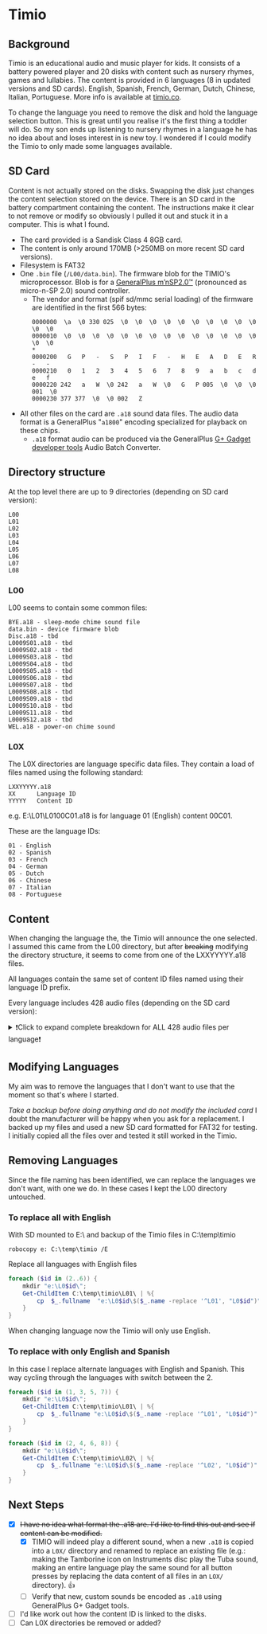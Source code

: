 # Timio
## Background
Timio is an educational audio and music player for kids. It consists of a battery powered player and 20 disks with content such as nursery rhymes, games and lullabies. The content is provided in 6 languages (8 in updated versions and SD cards). English, Spanish, French, German, Dutch, Chinese, Italian, Portuguese. More info is available at [timio.co](https://timio.co/).

To change the language you need to remove the disk and hold the language selection button. This is great until you realise it's the first thing a toddler will do. So my son ends up listening to nursery rhymes in a language he has no idea about and loses interest in is new toy. I wondered if I could modify the Timio to only made some languages available.

## SD Card
Content is not actually stored on the disks. Swapping the disk just changes the content selection stored on the device. There is an SD card in the battery compartment containing the content. The instructions make it clear to not remove or modify so obviously I pulled it out and stuck it in a computer. This is what I found.

* The card provided is a Sandisk Class 4 8GB card. 
* The content is only around 170MB (>250MB on more recent SD card versions).
* Filesystem is FAT32
* One `.bin` file (`/L00/data.bin`). The firmware blob for the TIMIO's microprocessor. Blob is for a [GeneralPlus m’nSP2.0™](https://web.archive.org/web/20231205031536/https://www.generalplus.com/1LVlangLN14SVprot_noSNproduct) (pronounced as micro-n-SP 2.0) sound controller.
    * The vendor and format (spif sd/mmc serial loading) of the firmware are identified in the first 566 bytes:
      ```
      0000000  \a  \0 330 025  \0  \0  \0  \0  \0  \0  \0  \0  \0  \0  \0  \0
      0000010  \0  \0  \0  \0  \0  \0  \0  \0  \0  \0  \0  \0  \0  \0  \0  \0
      *
      0000200   G   P   -   S   P   I   F   -   H   E   A   D   E   R  -   -
      0000210   0   1   2   3   4   5   6   7   8   9   a   b   c   d  e   f
      0000220 242   a   W  \0 242   a   W  \0   G   P 005  \0  \0  \0 001  \0
      0000230 377 377  \0  \0 002   Z
      ```
* All other files on the card are `.a18` sound data files. The audio data format is a GeneralPlus "`a1800`" encoding specialized for playback on these chips.
    * `.a18` format audio can be produced via the GeneralPlus [G+ Gadget developer tools](https://web.archive.org/web/20231205035201/https://www.generalplus.com/1LVlangLNx3SVq9SNservice_n_support_d) Audio Batch Converter.

## Directory structure
At the top level there are up to 9 directories (depending on SD card version):
```
L00
L01
L02
L03
L04
L05
L06
L07
L08
```

### L00
L00 seems to contain some common files:
```
BYE.a18 - sleep-mode chime sound file
data.bin - device firmware blob
Disc.a18 - tbd
L0009S01.a18 - tbd
L0009S02.a18 - tbd
L0009S03.a18 - tbd
L0009S04.a18 - tbd
L0009S05.a18 - tbd
L0009S06.a18 - tbd
L0009S07.a18 - tbd
L0009S08.a18 - tbd
L0009S09.a18 - tbd
L0009S10.a18 - tbd
L0009S11.a18 - tbd
L0009S12.a18 - tbd
WEL.a18 - power-on chime sound
```

### L0X
The L0X directories are language specific data files. They contain a load of files named using the following standard:

```
LXXYYYYY.a18
XX      Language ID
YYYYY   Content ID
```

e.g. E:\L01\L0100C01.a18 is for language 01 (English) content 00C01.

These are the language IDs:
```
01 - English
02 - Spanish
03 - French
04 - German
05 - Dutch
06 - Chinese
07 - Italian
08 - Portuguese
```

## Content
When changing the language the, the Timio will announce the one selected. I assumed this came from the L00 directory, but after ~~breaking~~ modifying the directory structure, it seems to come from one of the LXXYYYYY.a18 files.

All languages contain the same set of content ID files named using their language ID prefix.

Every language includes 428 audio files (depending on the SD card version):
<details>
<summary>❗Click to expand complete breakdown for ALL 428 audio files per language❗</summary>
(Each language set includes its actual language id number 1-8 instead of the `*` template below)

```
L0*00C01.a18 - volume change message
L0*00C02.a18 - volume change message
L0*00C03.a18 - volume change message
L0*00Q01.a18 - question-mode on message
L0*00Q02.a18 - question-mode off message
L0*00V00.a18 - tbd
L0*00V01.a18 - tbd
L0*00V02.a18 - tbd
L0*00V03.a18 - tbd
L0*00W01.a18 - warnings?
L0*00W02.a18 - tbd
L0*00W03.a18 - tbd
L0*01S00.a18 - disc 01 (Nursery Rhymes vol. I) title message
L0*01S01.a18 - disc 01, first sound (1 o'clock position; star & moon)
L0*01S02.a18 - disc 01, second sound (2 o'clock position; doll)
L0*01S03.a18 - disc 01, third sound (3 o'clock position; wheels on the bus)
L0*01S04.a18 - etc.
L0*01S05.a18
L0*01S06.a18
L0*01S07.a18
L0*01S08.a18
L0*01S09.a18
L0*01S10.a18
L0*01S11.a18
L0*01S12.a18
L0*02S00.a18 - disc 02 (Nursery Rhymes vol. II) title message
L0*02S01.a18 - disc 02, first sound (1 o'clock position; monkey)
L0*02S02.a18 - etc.
L0*02S03.a18
L0*02S04.a18
L0*02S05.a18
L0*02S06.a18
L0*02S07.a18
L0*02S08.a18
L0*02S09.a18
L0*02S10.a18
L0*02S11.a18
L0*02S12.a18
L0*03S00.a18
L0*03S01.a18
L0*03S02.a18
L0*03S03.a18
L0*03S04.a18
L0*03S05.a18
L0*03S06.a18
L0*03S07.a18
L0*03S08.a18
L0*03S09.a18
L0*03S10.a18
L0*03S11.a18
L0*03S12.a18
L0*04S00.a18
L0*04S01.a18
L0*04S02.a18
L0*04S03.a18
L0*04S04.a18
L0*04S05.a18
L0*04S06.a18
L0*04S07.a18
L0*04S08.a18
L0*04S09.a18
L0*04S10.a18
L0*04S11.a18
L0*04S12.a18
L0*05S00.a18
L0*05S01.a18
L0*05S02.a18
L0*05S03.a18
L0*05S04.a18
L0*05S05.a18
L0*05S06.a18
L0*05S07.a18
L0*05S08.a18
L0*05S09.a18
L0*05S10.a18
L0*05S11.a18
L0*05S12.a18
L0*06S00.a18
L0*06S01.a18
L0*06S02.a18
L0*06S03.a18
L0*06S04.a18
L0*06S05.a18
L0*06S06.a18
L0*06S07.a18
L0*06S08.a18
L0*06S09.a18
L0*06S10.a18
L0*06S11.a18
L0*06S12.a18
L0*07Q01.a18 - disc 07, quiz question for 1st sound (1 o'clock position)
L0*07Q02.a18 - disc 07, quiz question for 2nd sound (2 o'clock position)
L0*07Q03.a18 - etc.
L0*07Q04.a18
L0*07Q05.a18
L0*07Q06.a18
L0*07Q07.a18
L0*07Q08.a18
L0*07Q09.a18
L0*07Q10.a18
L0*07Q11.a18
L0*07Q12.a18
L0*07S00.a18 - disc 07 title message
L0*07S01.a18 - disc 07, first sound (1 o'clock position)
L0*07S02.a18 - etc.
L0*07S03.a18
L0*07S04.a18
L0*07S05.a18
L0*07S06.a18
L0*07S07.a18
L0*07S08.a18
L0*07S09.a18
L0*07S10.a18
L0*07S11.a18
L0*07S12.a18
L0*08Q01.a18
L0*08Q02.a18
L0*08Q03.a18
L0*08Q04.a18
L0*08Q05.a18
L0*08Q06.a18
L0*08Q07.a18
L0*08Q08.a18
L0*08Q09.a18
L0*08Q10.a18
L0*08Q11.a18
L0*08Q12.a18
L0*08S00.a18
L0*08S01.a18
L0*08S02.a18
L0*08S03.a18
L0*08S04.a18
L0*08S05.a18
L0*08S06.a18
L0*08S07.a18
L0*08S08.a18
L0*08S09.a18
L0*08S10.a18
L0*08S11.a18
L0*08S12.a18
L0*09Q01.a18
L0*09Q02.a18
L0*09Q03.a18
L0*09Q04.a18
L0*09Q05.a18
L0*09Q06.a18
L0*09Q07.a18
L0*09Q08.a18
L0*09Q09.a18
L0*09Q10.a18
L0*09Q11.a18
L0*09Q12.a18
L0*09S00.a18
L0*09S01.a18
L0*09S02.a18
L0*09S03.a18
L0*09S04.a18
L0*09S05.a18
L0*09S06.a18
L0*09S07.a18
L0*09S08.a18
L0*09S09.a18
L0*09S10.a18
L0*09S11.a18
L0*09S12.a18
L0*10Q01.a18
L0*10Q02.a18
L0*10Q03.a18
L0*10Q04.a18
L0*10Q05.a18
L0*10Q06.a18
L0*10Q07.a18
L0*10Q08.a18
L0*10Q09.a18
L0*10Q10.a18
L0*10Q11.a18
L0*10Q12.a18
L0*10S00.a18
L0*10S01.a18
L0*10S02.a18
L0*10S03.a18
L0*10S04.a18
L0*10S05.a18
L0*10S06.a18
L0*10S07.a18
L0*10S08.a18
L0*10S09.a18
L0*10S10.a18
L0*10S11.a18
L0*10S12.a18
L0*11Q01.a18
L0*11Q02.a18
L0*11Q03.a18
L0*11Q04.a18
L0*11Q05.a18
L0*11Q06.a18
L0*11Q07.a18
L0*11Q08.a18
L0*11Q09.a18
L0*11Q10.a18
L0*11Q11.a18
L0*11Q12.a18
L0*11S00.a18
L0*11S01.a18
L0*11S02.a18
L0*11S03.a18
L0*11S04.a18
L0*11S05.a18
L0*11S06.a18
L0*11S07.a18
L0*11S08.a18
L0*11S09.a18
L0*11S10.a18
L0*11S11.a18
L0*11S12.a18
L0*12Q01.a18
L0*12Q02.a18
L0*12Q03.a18
L0*12Q04.a18
L0*12Q05.a18
L0*12Q06.a18
L0*12Q07.a18
L0*12Q08.a18
L0*12Q09.a18
L0*12Q10.a18
L0*12Q11.a18
L0*12Q12.a18
L0*12S00.a18
L0*12S01.a18
L0*12S02.a18
L0*12S03.a18
L0*12S04.a18
L0*12S05.a18
L0*12S06.a18
L0*12S07.a18
L0*12S08.a18
L0*12S09.a18
L0*12S10.a18
L0*12S11.a18
L0*12S12.a18
L0*13Q01.a18
L0*13Q02.a18
L0*13Q03.a18
L0*13Q04.a18
L0*13Q05.a18
L0*13Q06.a18
L0*13Q07.a18
L0*13Q08.a18
L0*13Q09.a18
L0*13Q10.a18
L0*13Q11.a18
L0*13Q12.a18
L0*13S00.a18
L0*13S01.a18
L0*13S02.a18
L0*13S03.a18
L0*13S04.a18
L0*13S05.a18
L0*13S06.a18
L0*13S07.a18
L0*13S08.a18
L0*13S09.a18
L0*13S10.a18
L0*13S11.a18
L0*13S12.a18
L0*14Q01.a18
L0*14Q02.a18
L0*14Q03.a18
L0*14Q04.a18
L0*14Q05.a18
L0*14Q06.a18
L0*14Q07.a18
L0*14Q08.a18
L0*14Q09.a18
L0*14Q10.a18
L0*14Q11.a18
L0*14Q12.a18
L0*14S00.a18
L0*14S01.a18
L0*14S02.a18
L0*14S03.a18
L0*14S04.a18
L0*14S05.a18
L0*14S06.a18
L0*14S07.a18
L0*14S08.a18
L0*14S09.a18
L0*14S10.a18
L0*14S11.a18
L0*14S12.a18
L0*15Q01.a18
L0*15Q02.a18
L0*15Q03.a18
L0*15Q04.a18
L0*15Q05.a18
L0*15Q06.a18
L0*15Q07.a18
L0*15Q08.a18
L0*15Q09.a18
L0*15Q10.a18
L0*15Q11.a18
L0*15Q12.a18
L0*15S00.a18
L0*15S01.a18
L0*15S02.a18
L0*15S03.a18
L0*15S04.a18
L0*15S05.a18
L0*15S06.a18
L0*15S07.a18
L0*15S08.a18
L0*15S09.a18
L0*15S10.a18
L0*15S11.a18
L0*15S12.a18
L0*16Q01.a18
L0*16Q02.a18
L0*16Q03.a18
L0*16Q04.a18
L0*16Q05.a18
L0*16Q06.a18
L0*16Q07.a18
L0*16Q08.a18
L0*16Q09.a18
L0*16Q10.a18
L0*16Q11.a18
L0*16Q12.a18
L0*16S00.a18
L0*16S01.a18
L0*16S02.a18
L0*16S03.a18
L0*16S04.a18
L0*16S05.a18
L0*16S06.a18
L0*16S07.a18
L0*16S08.a18
L0*16S09.a18
L0*16S10.a18
L0*16S11.a18
L0*16S12.a18
L0*17Q01.a18
L0*17Q02.a18
L0*17Q03.a18
L0*17Q04.a18
L0*17Q05.a18
L0*17Q06.a18
L0*17Q07.a18
L0*17Q08.a18
L0*17Q09.a18
L0*17Q10.a18
L0*17Q11.a18
L0*17Q12.a18
L0*17S00.a18
L0*17S01.a18
L0*17S02.a18
L0*17S03.a18
L0*17S04.a18
L0*17S05.a18
L0*17S06.a18
L0*17S07.a18
L0*17S08.a18
L0*17S09.a18
L0*17S10.a18
L0*17S11.a18
L0*17S12.a18
L0*18Q01.a18
L0*18Q02.a18
L0*18Q03.a18
L0*18Q04.a18
L0*18Q05.a18
L0*18Q06.a18
L0*18Q07.a18
L0*18Q08.a18
L0*18Q09.a18
L0*18Q10.a18
L0*18Q11.a18
L0*18Q12.a18
L0*18S00.a18
L0*18S01.a18
L0*18S02.a18
L0*18S03.a18
L0*18S04.a18
L0*18S05.a18
L0*18S06.a18
L0*18S07.a18
L0*18S08.a18
L0*18S09.a18
L0*18S10.a18
L0*18S11.a18
L0*18S12.a18
L0*19Q01.a18
L0*19Q02.a18
L0*19Q03.a18
L0*19Q04.a18
L0*19Q05.a18
L0*19Q06.a18
L0*19Q07.a18
L0*19Q08.a18
L0*19Q09.a18
L0*19Q10.a18
L0*19Q11.a18
L0*19Q12.a18
L0*19S00.a18
L0*19S01.a18
L0*19S02.a18
L0*19S03.a18
L0*19S04.a18
L0*19S05.a18
L0*19S06.a18
L0*19S07.a18
L0*19S08.a18
L0*19S09.a18
L0*19S10.a18
L0*19S11.a18
L0*19S12.a18
L0*20S00.a18
L0*20S01.a18
L0*20S02.a18
L0*20S03.a18
L0*20S04.a18
L0*20S05.a18
L0*20S06.a18
L0*20S07.a18
L0*20S08.a18
L0*20S09.a18
L0*20S10.a18
L0*20S11.a18
L0*20S12.a18
```
</details>

## Modifying Languages
My aim was to remove the languages that I don't want to use that the moment so that's where I started.

*Take a backup before doing anything and do not modify the included card* I doubt the manufacturer will be happy when you ask for a replacement.
I backed up my files and used a new SD card formatted for FAT32 for testing. I initially copied all the files over and tested it still worked in the Timio.

## Removing Languages
Since the file naming has been identified, we can replace the languages we don't want, with one we do. In these cases I kept the L00 directory untouched.

### To replace all with English
With SD mounted to E:\ and backup of the Timio files in C:\temp\timio
```
robocopy e: C:\temp\timio /E
```
Replace all languages with English files
```powershell
foreach ($id in (2..6)) {
    mkdir "e:\L0$id\";
    Get-ChildItem C:\temp\timio\L01\ | %{
        cp  $_.fullname  "e:\L0$id\$($_.name -replace '^L01', "L0$id")"
    }
}
```
When changing language now the Timio will only use English.

### To replace with only English and Spanish
In this case I replace alternate languages with English and Spanish. This way cycling through the languages with switch between the 2.
```powershell
foreach ($id in (1, 3, 5, 7)) {
    mkdir "e:\L0$id\";
    Get-ChildItem C:\temp\timio\L01\ | %{
        cp  $_.fullname "e:\L0$id\$($_.name -replace '^L01', "L0$id")"
    }
}

foreach ($id in (2, 4, 6, 8)) {
    mkdir "e:\L0$id\";
    Get-ChildItem C:\temp\timio\L02\ | %{
        cp  $_.fullname "e:\L0$id\$($_.name -replace '^L02', "L0$id")"
    }
}
```

## Next Steps
* [x] ~~I have no idea what format the .a18 are. I'd like to find this out and see if content can be modified.~~
    * [X] TIMIO will indeed play a different sound, when a new `.a18` is copied into a `L0X/` directory and renamed to replace an existing file (e.g.: making the Tamborine icon on Instruments disc play the Tuba sound, making an entire language play the same sound for all button presses by replacing the data content of all files in an `LOX/` directory). 👍
    * [ ] Verify that new, custom sounds be encoded as `.a18`  using GeneralPlus G+ Gadget tools.
* [ ] I'd like work out how the content ID is linked to the disks. 
* [ ] Can L0X directories be removed or added?
